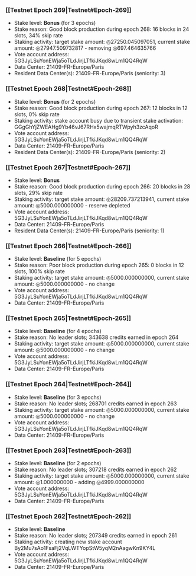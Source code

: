 ### [[Testnet Epoch 269|Testnet#Epoch-269]]
* Stake level: **Bonus** (for 3 epochs)
* Stake reason: Good block production during epoch 268: 16 blocks in 24 slots, 34% skip rate
* Staking activity: target stake amount: ◎27250.045097051, current stake amount: ◎27947.509732817 - removing ◎697.464635766
* Vote account address: 5G3JyLSuYonEWja5oTLdJirjLTfkiJKqd8wLm1QQ4RqW
* Data Center: 21409-FR-Europe/Paris
* Resident Data Center(s): 21409-FR-Europe/Paris (seniority: 3)
### [[Testnet Epoch 268|Testnet#Epoch-268]]
* Stake level: **Bonus** (for 2 epochs)
* Stake reason: Good block production during epoch 267: 12 blocks in 12 slots, 0% skip rate
* Staking activity: stake account busy due to transient stake activation: GGgGhYjZWEAHg9Yb46vJ67RHx5wajmqRTWpyh3zcAqoR
* Vote account address: 5G3JyLSuYonEWja5oTLdJirjLTfkiJKqd8wLm1QQ4RqW
* Data Center: 21409-FR-Europe/Paris
* Resident Data Center(s): 21409-FR-Europe/Paris (seniority: 2)
### [[Testnet Epoch 267|Testnet#Epoch-267]]
* Stake level: **Bonus**
* Stake reason: Good block production during epoch 266: 20 blocks in 28 slots, 29% skip rate
* Staking activity: target stake amount: ◎28209.737213941, current stake amount: ◎5000.000000000 - reserve depleted
* Vote account address: 5G3JyLSuYonEWja5oTLdJirjLTfkiJKqd8wLm1QQ4RqW
* Data Center: 21409-FR-Europe/Paris
* Resident Data Center(s): 21409-FR-Europe/Paris (seniority: 1)
### [[Testnet Epoch 266|Testnet#Epoch-266]]
* Stake level: **Baseline** (for 5 epochs)
* Stake reason: Poor block production during epoch 265: 0 blocks in 12 slots, 100% skip rate
* Staking activity: target stake amount: ◎5000.000000000, current stake amount: ◎5000.000000000 - no change
* Vote account address: 5G3JyLSuYonEWja5oTLdJirjLTfkiJKqd8wLm1QQ4RqW
* Data Center: 21409-FR-Europe/Paris
### [[Testnet Epoch 265|Testnet#Epoch-265]]
* Stake level: **Baseline** (for 4 epochs)
* Stake reason: No leader slots; 343638 credits earned in epoch 264
* Staking activity: target stake amount: ◎5000.000000000, current stake amount: ◎5000.000000000 - no change
* Vote account address: 5G3JyLSuYonEWja5oTLdJirjLTfkiJKqd8wLm1QQ4RqW
* Data Center: 21409-FR-Europe/Paris
### [[Testnet Epoch 264|Testnet#Epoch-264]]
* Stake level: **Baseline** (for 3 epochs)
* Stake reason: No leader slots; 268701 credits earned in epoch 263
* Staking activity: target stake amount: ◎5000.000000000, current stake amount: ◎5000.000000000 - no change
* Vote account address: 5G3JyLSuYonEWja5oTLdJirjLTfkiJKqd8wLm1QQ4RqW
* Data Center: 21409-FR-Europe/Paris
### [[Testnet Epoch 263|Testnet#Epoch-263]]
* Stake level: **Baseline** (for 2 epochs)
* Stake reason: No leader slots; 307218 credits earned in epoch 262
* Staking activity: target stake amount: ◎5000.000000000, current stake amount: ◎1.000000000 - adding ◎4999.000000000
* Vote account address: 5G3JyLSuYonEWja5oTLdJirjLTfkiJKqd8wLm1QQ4RqW
* Data Center: 21409-FR-Europe/Paris
### [[Testnet Epoch 262|Testnet#Epoch-262]]
* Stake level: **Baseline**
* Stake reason: No leader slots; 207349 credits earned in epoch 261
* Staking activity: creating new stake account By2Mu7sAo1FsaFj2VqLWTYopStW5yqM2nAagwKn9KY4L
* Vote account address: 5G3JyLSuYonEWja5oTLdJirjLTfkiJKqd8wLm1QQ4RqW
* Data Center: 21409-FR-Europe/Paris